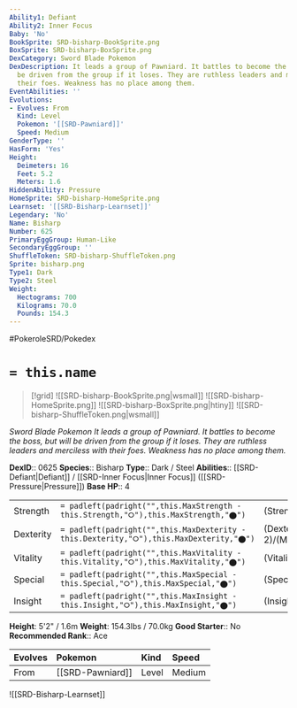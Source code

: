 ```yaml
---
Ability1: Defiant
Ability2: Inner Focus
Baby: 'No'
BookSprite: SRD-bisharp-BookSprite.png
BoxSprite: SRD-bisharp-BoxSprite.png
DexCategory: Sword Blade Pokemon
DexDescription: It leads a group of Pawniard. It battles to become the boss, but will
  be driven from the group if it loses. They are ruthless leaders and merciless with
  their foes. Weakness has no place among them.
EventAbilities: ''
Evolutions:
- Evolves: From
  Kind: Level
  Pokemon: '[[SRD-Pawniard]]'
  Speed: Medium
GenderType: ''
HasForm: 'Yes'
Height:
  Deimeters: 16
  Feet: 5.2
  Meters: 1.6
HiddenAbility: Pressure
HomeSprite: SRD-bisharp-HomeSprite.png
Learnset: '[[SRD-Bisharp-Learnset]]'
Legendary: 'No'
Name: Bisharp
Number: 625
PrimaryEggGroup: Human-Like
SecondaryEggGroup: ''
ShuffleToken: SRD-bisharp-ShuffleToken.png
Sprite: bisharp.png
Type1: Dark
Type2: Steel
Weight:
  Hectograms: 700
  Kilograms: 70.0
  Pounds: 154.3
---
```


#PokeroleSRD/Pokedex

# `= this.name`

> [!grid]
> ![[SRD-bisharp-BookSprite.png|wsmall]]
> ![[SRD-bisharp-HomeSprite.png]]
> ![[SRD-bisharp-BoxSprite.png|htiny]]
> ![[SRD-bisharp-ShuffleToken.png|wsmall]]


*Sword Blade Pokemon*
*It leads a group of Pawniard. It battles to become the boss, but will be driven from the group if it loses. They are ruthless leaders and merciless with their foes. Weakness has no place among them.*

**DexID**:: 0625
**Species**:: Bisharp
**Type**:: Dark / Steel
**Abilities**:: [[SRD-Defiant|Defiant]] / [[SRD-Inner Focus|Inner Focus]] ([[SRD-Pressure|Pressure]])
**Base HP**:: 4

|           |                                                                                        |                                          |
| --------- | -------------------------------------------------------------------------------------- | ---------------------------------------- |
| Strength  | `= padleft(padright("",this.MaxStrength - this.Strength,"⭘"),this.MaxStrength,"⬤")`    | (Strength::3)/(MaxStrength::7)   |
| Dexterity | `= padleft(padright("",this.MaxDexterity - this.Dexterity,"⭘"),this.MaxDexterity,"⬤")` | (Dexterity:: 2)/(MaxDexterity::5) |
| Vitality  | `= padleft(padright("",this.MaxVitality - this.Vitality,"⭘"),this.MaxVitality,"⬤")`    | (Vitality::3)/(MaxVitality::6)   |
| Special   | `= padleft(padright("",this.MaxSpecial - this.Special,"⭘"),this.MaxSpecial,"⬤")`       | (Special::2)/(MaxSpecial::4)     |
| Insight   | `= padleft(padright("",this.MaxInsight - this.Insight,"⭘"),this.MaxInsight,"⬤")`       | (Insight::2)/(MaxInsight::5)     |

**Height**: 5'2" / 1.6m
**Weight**: 154.3lbs / 70.0kg
**Good Starter**:: No
**Recommended Rank**:: Ace

| Evolves   | Pokemon          | Kind   | Speed   |
|:----------|:-----------------|:-------|:--------|
| From      | [[SRD-Pawniard]] | Level  | Medium  |

![[SRD-Bisharp-Learnset]]